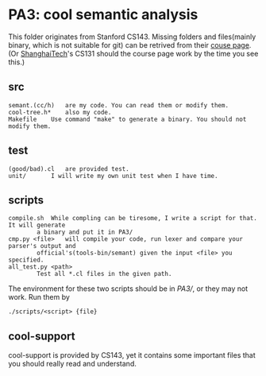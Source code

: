 # PA3: cool semantic analysis

This folder originates from Stanford CS143. Missing folders and files(mainly binary, which is not suitable for git) can be retrived from their [couse page](http://web.stanford.edu/class/cs143/).(Or [ShanghaiTech](http://sist.shanghaitech.edu.cn/faculty/songfu/course/spring2018/CS131/)'s CS131 should the course page work by the time you see this.)

## src

	semant.(cc/h)	are my code. You can read them or modify them.
	cool-tree.h* 	also my code.
	Makefile 	Use command "make" to generate a binary. You should not modify them.

## test

	(good/bad).cl 	are provided test. 
	unit/ 		I will write my own unit test when I have time.

## scripts

	compile.sh 	While compling can be tiresome, I write a script for that. It will generate
			a binary and put it in PA3/
	cmp.py <file>	will compile your code, run lexer and compare your parser's output and 
			official's(tools-bin/semant) given the input <file> you specified.
	all_test.py <path> 
			Test all *.cl files in the given path. 

The environment for these two scripts should be in _PA3/_, or they may not work. Run them by
	
	./scripts/<script> {file}

## cool-support

cool-support is provided by CS143, yet it contains some important files that you should really read and understand.


